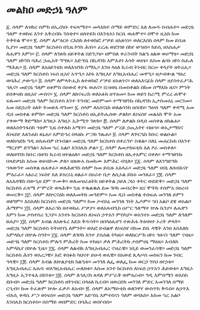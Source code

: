 # መልክዐ መድኃኔ ዓለም

፩. ሰላም ለዝክረ ስምከ ዘኢረከቡ ተፍጻሜተ። መላእክተ ሰማይ ወምድር እለ ለመዱ ስብሐተ። መድኃኔ ዓለም ተወከፍ እንተ አቅረብኩ ንስቲተ። ዘሰተይከ በእንቲአነ ከርቤ ወሐሞተ። በሞተ ዚአከ ከመ ትቅትል ሞተ።
፪. ሰላም ለሥዕርተ ርእስከ ለተወክፎ ሥቃይ ዘአጽነነ። ወለርእስከ ሰላም ከመ ይቤዙ ኪያነ። መድኃኔ ዓለም ክርስቶስ በጊዜ ኮንከ ሕፃነ። ፈርሐ ወደንገፀ በከየ ወኀዘነ። ከይሲ ዘአስሐታ ለሔዋን እምነ።
፫. ሰላም ለገጽከ ዘይቀትል በድንጋፄ። ዘምስለ ቀራንብት ክልዔ ዕልወ ወዐማፄ። መድኃኔ ዓለም ዘኮንከ ባሕረ ኃጢአት ግሣጼ። አድኅነኒ በኪዳንከ እምእቶነ እሳት ወዕፄ። እስመ ልሳኑ ዘኮነ ስሑለ ማሕጼ።
፬. ሰላም ለአዕይንቲከ ወለእዝንከ ሰማኢ። እንዘ ላዕለ ኪሩብ ትነብር ከርሠ ቀላያት ዘትሬኢ። መድኃኔ ዓለም ክርስቶስ ነፍሰ ዚአየ አጥዒ። አኮኑ እግዚእየ እግዚአብሔር መዋዒ። ዘታብቍል ሣዕረ ወባሕረ ታውዒ።
፭. ሰላም ለምላትሒከ ለተወክፎ ሥቃይ ዘአጽነና። ወለአእናፊከ ሰላም ዘያስተፈሥሕ ኅሊና። መድኃኔ ዓለም ዘቆምከ በዐውደ ቀያፋ ወሐና። ቤዝወኒ በመስቀልከ በከመ ሰማእኩ ዜና። ምንት ይበቍዐከ ዘዚአየ ሙስና።
፮. ሰላም ለከናፍሪከ ወለአፉከ ዘጥዕመ። ከመ ወይን ከራሚ ምረረ ሐሞተ ፍጹመ። መድኃኔ ዓለም ክርስቶስ እንተ ትገብር መድምመ። ተማኅፀንኩ በኪዳንከ ኢታስመአኒ መርገመ። አመ በደኃሪት ዕለት ትመጽእ ዳግመ።
፯. ሰላም ለአስናኒከ ወለልሳንከ ዘሰበከ። ግዕዛነ ዓለም ቀዳሚ አመ ዲበ መስቀል ቆምከ። መድኃኔ ዓለም ክርስቶስ ዘኢይትሔሰው ቃልከ። ለነፍስየ መልአከ ሞት አመ ያቀውማ ቅድሜከ። እግዚኦ እግዚኦ ኢትሚጥ ገጽከ።
፰. ሰላም ለቃልከ በዲበ መስቀል ዘከልሐ። ወለእስትንፋስከ ኅቱም ጊዜ ሰቀሉከ አሜሃ። መድኃኔ ዓለም ሥረይ ኃጢአትየ ብዙኀ። ወኢታማስና ለነፍስየ እጸንሐከ ጸኒሐ። እምድኅረ በላዕኩ ሥጋከ ንጹሐ።
፱. ሰላም ለጕርዔከ ክቡር ወልዑል። ወለክሳድከ ዓዲ ዘሰሐብዎ በኀብል። መድኃኔ ዓለም ክርስቶስ በቀራንዮ ስቁል። በለኒ መሐርኩከ በእንተ ማርያም ድንግል። እስመ ኄር አልቦ እንበሌከ ቃል።
፲. ሰላም ለመታክፍቲከ እለ ፆራ መስቀለ። ወለዘባንከ ክቡር በዘባነ ኪሩብ ዘተልዕለ። መድኃኔ ዓለም ክርስቶስ ዘኢተአምር በቀለ። ተማኅፀንኩ በጻድቃኒከ እስመ ወሀብኮሙ ቃለ። ዘጸውአ ስመክሙ እምሕር ብሂለ።
፲፩. ሰላም ለእንግድዓከ ኀጻውንተ መስቀል ዘሐቀፈ። ወለሕጽንከ ሰላም ከመ ይቤዙ አእላፈ። መድኃኔ ዓለም ሀበኒ ለሰብእናየ ምዕራፈ። አፅራረ ነፍስየ እለ ይፃረሩኒ ዘልፈ። በዐራተ ቤታ ለሲኦል ይኩኑ መንጸፈ።
፲፪. ሰላም ለአእዳዊከ በውኂዘ ደም ጥሙቅ። ወለመዝራዕትከ ዘይቀትል ኃይለ ጋኔነ ቀትር ወድድቅ፡፡ መድኃኔ ዓለም ክርስቶስ ፈጻሜ ሥምረት ወጻሕቅ። ጊዜ ተቈልቈለ ደመ ገቦከ መብረቅ። ዜና ሞትከ ተሰምአ በዐረብ ወሠርቅ።
፲፫. ሰላም ለኵርናዕከ ወለእመትከ መዓድም። አመ ዲበ መስቀል ተሰፍሐ መንገለ ይምን ወፅግም። እስእለከ ክርስቶስ መድኃኔ ዓለም። ከመ ታብአኒ መንገለ ገነት ኤዶም። ኀበ አልቦ ደዌ ወአልቦ ሕማም።
፲፬. ሰላም ለእራኅከ ዘተወከፈ ሥቃያ። ወለአጻብዒከ ዐሥር ዓለማተ ኵሉ ኬንያ። ለሔዋን እምነ ከመ ታስተስሪ ጌጋያ። አንተኑ ክርስቶስ ለነፍሰ ኃጥአን ምስካያ። ወአንተኑ መድኃኔ ዓለም ለዓለም ፀሐያ።
፲፭. ሰላም እብል ለአጽፋረ እዴከ ቅዱሳት። ዘበላዕሌሆን ተጽሕፋ ትዕዛዛተ ኦሪት ቃላት። መድኃኔ ዓለም ክርስቶስ ትትሀየየኒ ለምንት። ወእፎ ይብልዋ ለነፍስየ በከመ ይቤ ዳዊት እንዘ እስእለከ አምላኪየ በኵሉ ሰዓት።
፲፮. ሰላም ለገቦከ እንተ ያሴስል ትካዜ። ወለከርሥከ ዘኮነ ኅዙናነ ዓለም ናዛዜ። መድኅኔ ዓለም ክርስቶስ ምሉዓ ምሕረት ከመ ተከዜ። ቃለ ምሕረትከ ታሰምዐኒ ማዕዜ። እብለከ አምላኪየ በኵሉ ጊዜ።
፲፯. ሰላም ለልብከ እግዚአብሔር ናዝራዊ። ነቢይ ወመንፈሳዊ። መድኃኔ ዓለም ክርስቶስ ሕፃን ወአረጋዊ። እፎ ቀሰፉከ ካህናተ ይሁዳ ወሌዊ። በአውደ ጲላጦስ መስፍን ከመ ገብር ዓላዊ።
፲፰. ሰላም እብል ለኵልያቲከ ክልዔቱ። መንገለ ለፌ ወለፌ ከመ ወርኃ ገሃህ ዘየኃቱ። እግዚአብሔር አሐዱ ወእግዚአብሔር ሠለስቱ። እስመ አንተ ክርስቶስ ለነፍሰ ኃጥአን ሕይወቱ። እግዚኦ እግዚኦ ኢንጥፋእ በከንቱ።
፲፱. ሰላም ለኅሊናከ ጸዳለ ምሥራቅ ወምዕራብ። ዓዲ እምሰሜን ወእስከ ደቡብ። መድኃኔ ዓለም ክርስቶስ ዘትነብር በላዕለ ኪሩብ። ዘወረድከ መንገለ ምድር እመንገለ ሰማይ ርኂብ። ከመ ትፈጽም ኵሎ ፈቃዶ ለአብ።
፳. ሰላም ለአማዑቲከ ወለንዋየ ውስጥከ ቅዱስ። ለኃጥእ ብእሲ ቀዳሴ ሥጋ ወነፍስ። መድኃኔ ዓለም አድኅነኒ እምተስናነ ዓለም ወባእስ። እስመ ኄር አልቦ እንበሌከ ክርስቶስ። በሰማይ ወበምድር በባሕረ ወበየብስ።